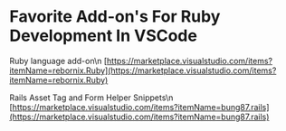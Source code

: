 # Favorite Add-on's For Ruby Development In VSCode

Ruby language add-on\n
[https://marketplace.visualstudio.com/items?itemName=rebornix.Ruby](https://marketplace.visualstudio.com/items?itemName=rebornix.Ruby)

Rails Asset Tag and Form Helper Snippets\n
[https://marketplace.visualstudio.com/items?itemName=bung87.rails](https://marketplace.visualstudio.com/items?itemName=bung87.rails)


